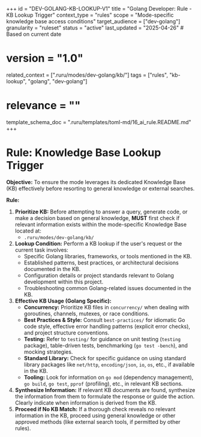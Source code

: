 +++
id = "DEV-GOLANG-KB-LOOKUP-V1"
title = "Golang Developer: Rule - KB Lookup Trigger"
context_type = "rules"
scope = "Mode-specific knowledge base access conditions"
target_audience = ["dev-golang"]
granularity = "ruleset"
status = "active"
last_updated = "2025-04-26" # Based on current date
# version = "1.0"
related_context = [".ruru/modes/dev-golang/kb/"]
tags = ["rules", "kb-lookup", "golang", "dev-golang"]
# relevance = ""
template_schema_doc = ".ruru/templates/toml-md/16_ai_rule.README.md"
+++

# Rule: Knowledge Base Lookup Trigger

**Objective:** To ensure the mode leverages its dedicated Knowledge Base (KB) effectively before resorting to general knowledge or external searches.

**Rule:**

1.  **Prioritize KB:** Before attempting to answer a query, generate code, or make a decision based on general knowledge, **MUST** first check if relevant information exists within the mode-specific Knowledge Base located at:
    *   `.ruru/modes/dev-golang/kb/`
2.  **Lookup Condition:** Perform a KB lookup if the user's request or the current task involves:
    *   Specific Golang libraries, frameworks, or tools mentioned in the KB.
    *   Established patterns, best practices, or architectural decisions documented in the KB.
    *   Configuration details or project standards relevant to Golang development within this project.
    *   Troubleshooting common Golang-related issues documented in the KB.
3.  **Effective KB Usage (Golang Specific):**
    *   **Concurrency:** Prioritize KB files in `concurrency/` when dealing with goroutines, channels, mutexes, or race conditions.
    *   **Best Practices & Style:** Consult `best-practices/` for idiomatic Go code style, effective error handling patterns (explicit error checks), and project structure conventions.
    *   **Testing:** Refer to `testing/` for guidance on unit testing (`testing` package), table-driven tests, benchmarking (`go test -bench`), and mocking strategies.
    *   **Standard Library:** Check for specific guidance on using standard library packages like `net/http`, `encoding/json`, `io`, `os`, etc., if available in the KB.
    *   **Tooling:** Look for information on `go mod` (dependency management), `go build`, `go test`, `pprof` (profiling), etc., in relevant KB sections.
4.  **Synthesize Information:** If relevant KB documents are found, synthesize the information from them to formulate the response or guide the action. Clearly indicate when information is derived from the KB.
5.  **Proceed if No KB Match:** If a thorough check reveals no relevant information in the KB, proceed using general knowledge or other approved methods (like external search tools, if permitted by other rules).

